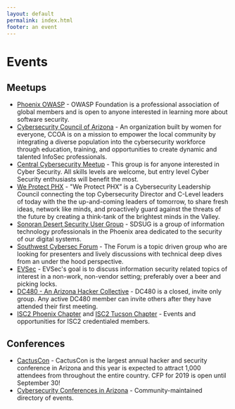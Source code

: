 ```yaml
---
layout: default
permalink: index.html
footer: an event
---
```


# Events

## Meetups

* [Phoenix OWASP](https://www.owasp.org/index.php/Phoenix) - OWASP Foundation is a professional association of global members and is open to anyone interested in learning more about software security.
* [Cybersecurity Council of Arizona](https://ccofaz.org/) - An organization built by women for everyone, CCOA is on a mission to empower the local community by integrating a diverse population into the cybersecurity workforce through education, training, and opportunities to create dynamic and talented InfoSec professionals.
* [Central Cybersecurity Meetup](https://www.meetup.com/Central-Cyber-Security-Meetup/) - This group is for anyone interested in Cyber Security. All skills levels are welcome, but entry level Cyber Security enthusiasts will benefit the most.
* [We Protect PHX](https://www.meetup.com/We-Protect-PHX/) - "We Protect PHX” is a Cybersecurity Leadership Council connecting the top Cybersecurity Director and C-Level leaders of today with the the up-and-coming leaders of tomorrow, to share fresh ideas, network like minds, and proactively guard against the threats of the future by creating a think-tank of the brightest minds in the Valley.
* [Sonoran Desert Security User Group](https://sdsug.org/) - SDSUG is a group of information technology professionals in the Phoenix area dedicated to the security of our digital systems. 
* [Southwest Cybersec Forum](http://www.southwestcybersecforum.com/) - The Forum is a topic driven group who are looking for presenters and lively discussions with technical deep dives from an under the hood perspective. 
* [EVSec](https://www.meetup.com/evsecaz/) - EVSec's goal is to discuss information security related topics of interest in a non-work, non-vendor setting; preferably over a beer and picking locks.
* [DC480 - An Arizona Hacker Collective](https://dc480.io/index.html) - DC480 is a closed, invite only group. Any active DC480 member can invite others after they have attended their first meeting.
* [ISC2 Phoenix Chapter](https://isc2chapter-phoenix.org/) and [ISC2 Tucson Chapter](http://www.isc2chapter-tucson.org/) - Events and opportunities for ISC2 credentialed members.

## Conferences

* [CactusCon](https://www.cactuscon.com/) - CactusCon is the largest annual hacker and security conference in Arizona and this year is expected to attract 1,000 attendees from throughout the entire country. CFP for 2019 is open until September 30!
* [Cybersecurity Conferences in Arizona](https://infosec-conferences.com/us-state/arizona/) - Community-maintained directory of events.
